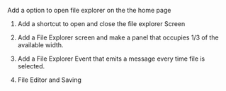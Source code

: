Add a option to open file explorer on the the home page

1. Add a shortcut to open and close the file explorer Screen
2. Add a File Explorer screen and make a panel that occupies 1/3 of the available width.
3. Add a File Explorer Event that emits a message every time file is selected.

2. File Editor and Saving